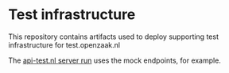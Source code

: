# Test infrastructure

This repository contains artifacts used to deploy supporting test infrastructure for
test.openzaak.nl

The [api-test.nl server run][api-test] uses the mock endpoints, for example.


[api-test]: https://api-test.nl/server/1/224fd5be-bc64-4d55-a190-454bee3cc8e3/14bc91f7-7d8b-4bba-a020-a6c316655e65/latest/
